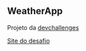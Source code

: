 ## WeatherApp

Projeto da [devchallenges](https://devchallenges.io/)

[Site do desafio](https://www.figma.com/file/5X3Ao3gEqZPqqKctP7riDF/weather-app?node-id=1%3A2)
